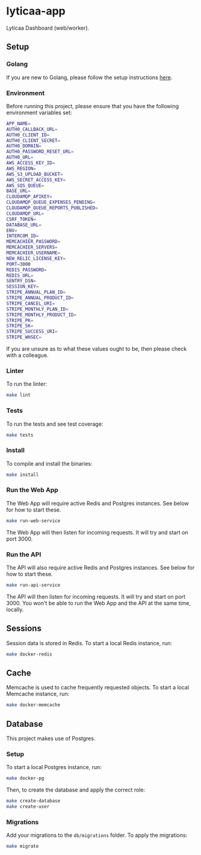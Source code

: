 # lyticaa-app

Lyticaa Dashboard (web/worker).

## Setup

### Golang

If you are new to Golang, please follow the setup instructions [here](https://golang.org/doc/install).

### Environment

Before running this project, please ensure that you have the following environment variables set:

```bash
APP_NAME=
AUTH0_CALLBACK_URL=
AUTH0_CLIENT_ID=
AUTH0_CLIENT_SECRET=
AUTH0_DOMAIN=
AUTH0_PASSWORD_RESET_URL=
AUTH0_URL=
AWS_ACCESS_KEY_ID=
AWS_REGION=
AWS_S3_UPLOAD_BUCKET=
AWS_SECRET_ACCESS_KEY=
AWS_SQS_QUEUE=
BASE_URL=
CLOUDAMQP_APIKEY=
CLOUDAMQP_QUEUE_EXPENSES_PENDING=
CLOUDAMQP_QUEUE_REPORTS_PUBLISHED=
CLOUDAMQP_URL=
CSRF_TOKEN=
DATABASE_URL=
ENV=
INTERCOM_ID=
MEMCACHIER_PASSWORD=
MEMCACHIER_SERVERS=
MEMCACHIER_USERNAME=
NEW_RELIC_LICENSE_KEY=
PORT=3000
REDIS_PASSWORD=
REDIS_URL=
SENTRY_DSN=
SESSION_KEY=
STRIPE_ANNUAL_PLAN_ID=
STRIPE_ANNUAL_PRODUCT_ID=
STRIPE_CANCEL_URI=
STRIPE_MONTHLY_PLAN_ID=
STRIPE_MONTHLY_PRODUCT_ID=
STRIPE_PK=
STRIPE_SK=
STRIPE_SUCCESS_URI=
STRIPE_WHSEC=
```

If you are unsure as to what these values ought to be, then please check with a colleague.

### Linter

To run the linter:

```bash
make lint
```

### Tests

To run the tests and see test coverage:

```bash
make tests
```

### Install

To compile and install the binaries:

```bash
make install
```

### Run the Web App

The Web App will require active Redis and Postgres instances. See below for how to start these. 

```bash
make run-web-service
```

The Web App will then listen for incoming requests. It will try and start on port 3000.

### Run the API

The API will also require active Redis and Postgres instances. See below for how to start these. 

```bash
make run-api-service
```

The API will then listen for incoming requests. It will try and start on port 3000. You won't be able to run the Web App and the API at the same time, locally.

## Sessions

Session data is stored in Redis. To start a local Redis instance, run:

```bash
make docker-redis
```

## Cache

Memcache is used to cache frequently requested objects. To start a local Memcache instance, run:

```bash
make docker-memcache
```

## Database

This project makes use of Postgres.

### Setup

To start a local Postgres instance, run:

```bash
make docker-pg
```

Then, to create the database and apply the correct role:

```bash
make create-database
make create-user
```

### Migrations

Add your migrations to the `db/migrations` folder. To apply the migrations:

```bash
make migrate
```
